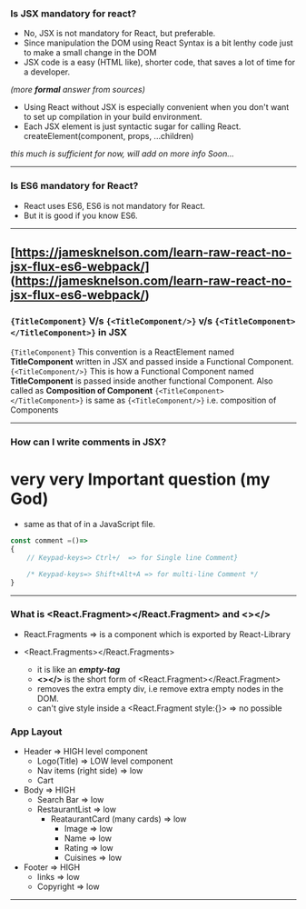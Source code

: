 ### Is JSX mandatory for react?

- No, JSX is not mandatory for React, but preferable.
- Since manipulation the DOM using React Syntax is a bit lenthy code just to make a small change in the DOM
- JSX code is a easy (HTML like), shorter code, that saves a lot of time for a developer.

_(more **formal** answer from sources)_

- Using React without JSX is especially convenient when you don't want to set up compilation in your build environment.
- Each JSX element is just syntactic sugar for calling React. createElement(component, props, ...children)

_this much is sufficient for now,_
_will add on more info Soon..._

---

### Is ES6 mandatory for React?

- React uses ES6, ES6 is not mandatory for React.
- But it is good if you know ES6.

---

## [https://jamesknelson.com/learn-raw-react-no-jsx-flux-es6-webpack/] (https://jamesknelson.com/learn-raw-react-no-jsx-flux-es6-webpack/)

### `{TitleComponent}` V/s `{<TitleComponent/>}` v/s `{<TitleComponent></TitleComponent>}` in JSX

`{TitleComponent}` This convention is a ReactElement named **TitleComponent** written in JSX and passed inside a Functional Component.
`{<TitleComponent/>}` This is how a Functional Component named **TitleComponent** is passed inside another functional Component. Also called as **Composition of Component**
`{<TitleComponent></TitleComponent>}` is same as `{<TitleComponent/>}` i.e. composition of Components

---

### How can I write comments in JSX?
# very very Important question (my God)
- same as that of in a JavaScript file.

```Javascript
const comment =()=>
{
    // Keypad-keys=> Ctrl+/  => for Single line Comment}

    /* Keypad-keys=> Shift+Alt+A => for multi-line Comment */
}
```
---

### What is <React.Fragment></React.Fragment> and <></>
* React.Fragments => is a component which is exported by React-Library
* <React.Fragments></React.Fragments>

  - it is like an **_empty-tag_**
  - **<></>** is the short form of <React.Fragment></React.Fragment>
  - removes the extra empty div, i.e remove extra empty nodes in the DOM.
  - can't give style inside a <React.Fragment style:{}> => no possible


### App Layout

- Header => HIGH level component
  - Logo(Title) => LOW level component
  - Nav items (right side) => low
  - Cart
- Body => HIGH
  - Search Bar => low
  - RestaurantList => low
    - ReataurantCard (many cards) => low
      - Image => low
      - Name => low
      - Rating => low
      - Cuisines => low
- Footer => HIGH
  - links => low
  - Copyright => low

---
